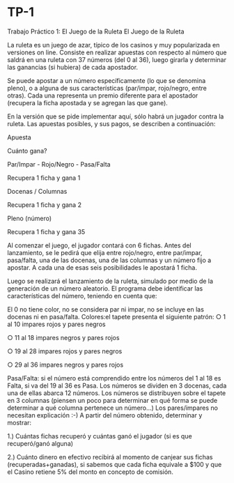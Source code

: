# TP-1
Trabajo Práctico 1: El Juego de la Ruleta 
El Juego de la Ruleta

La ruleta es un juego de azar, típico de los casinos y muy popularizada en versiones on line. Consiste en realizar apuestas con respecto al número que saldrá en una ruleta con 37 números (del 0 al 36), luego girarla y determinar las ganancias (si hubiera) de cada apostador.

Se puede apostar a un número específicamente (lo que se denomina pleno), o a alguna de sus características (par/impar, rojo/negro, entre otras). Cada una representa un premio diferente para el apostador (recupera la ficha apostada y se agregan las que gane).



En la versión que se pide implementar aquí, sólo habrá un jugador contra la ruleta. Las apuestas posibles, y sus pagos, se describen a continuación:

Apuesta

Cuánto gana?

Par/Impar - Rojo/Negro - Pasa/Falta

Recupera 1 ficha y gana 1

Docenas / Columnas

Recupera 1 ficha y gana 2

Pleno (número)

Recupera 1 ficha y gana 35

 

Al comenzar el juego, el jugador contará con 6 fichas. Antes del lanzamiento, se le pedirá que elija entre rojo/negro, entre par/impar, pasa/falta, una de las docenas, una de las columnas y un número fijo a apostar. A cada una de esas seis posibilidades le apostará 1 ficha.

Luego se realizará el lanzamiento de la ruleta, simulado por medio de la generación de un número aleatorio. El programa debe identificar las características del número, teniendo en cuenta que:

El 0 no tiene color, no se considera par ni impar, no se incluye en las docenas ni en pasa/falta.
Colores:el tapete presenta el siguiente patrón:
○     1 al 10 impares rojos y pares negros

○     11 al 18 impares negros y pares rojos

○     19 al 28 impares rojos y pares negros

○     29 al 36 impares negros y pares rojos

Pasa/Falta: si el número está comprendido entre los números del 1 al 18 es Falta, si va del 19 al 36 es Pasa.
Los números se dividen en 3 docenas, cada una de ellas abarca 12 números.
Los números se distribuyen sobre el tapete en 3 columnas (piensen un poco para determinar en qué forma se puede determinar a qué columna pertenece un  número...)
Los pares/impares no necesitan explicación :-)
A partir del número obtenido, determinar y mostrar:

1.)    Cuántas fichas recuperó y cuántas ganó el jugador (si es que recuperó/ganó alguna)

2.)    Cuánto dinero en efectivo recibirá al momento de canjear sus fichas (recuperadas+ganadas), si sabemos que cada ficha equivale a $100 y que el Casino retiene 5% del monto en concepto de comisión.


